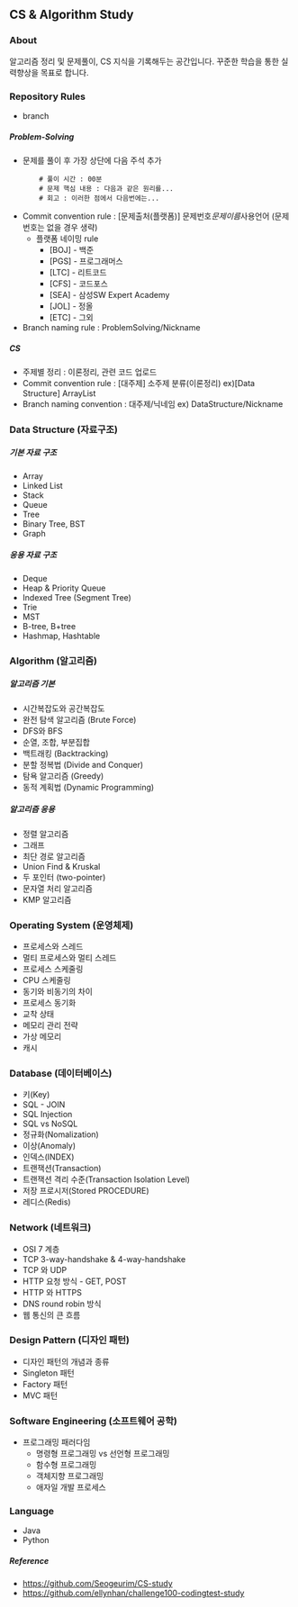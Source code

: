 ## CS & Algorithm Study

### About

알고리즘 정리 및 문제풀이, CS 지식을 기록해두는 공간입니다.
꾸준한 학습을 통한 실력향상을 목표로 합니다.

### Repository Rules

- branch

##### Problem-Solving

- 문제를 풀이 후 가장 상단에 다음 주석 추가
  ```text
      # 풀이 시간 : 00분
      # 문제 핵심 내용 : 다음과 같은 원리를...
      # 회고 : 이러한 점에서 다음번에는...
  ```
- Commit convention rule : [문제출처(플랫폼)] 문제번호*문제이름*사용언어 (문제번호는 없을 경우 생략)
  - 플랫폼 네이밍 rule
    - [BOJ] - 백준
    - [PGS] - 프로그래머스
    - [LTC] - 리트코드
    - [CFS] - 코드포스
    - [SEA] - 삼성SW Expert Academy
    - [JOL] - 정올
    - [ETC] - 그외
- Branch naming rule : ProblemSolving/Nickname

##### CS

- 주제별 정리 : 이론정리, 관련 코드 업로드
- Commit convention rule : [대주제] 소주제 분류(이론정리) ex)[Data Structure] ArrayList
- Branch naming convention : 대주제/닉네임 ex) DataStructure/Nickname

### Data Structure (자료구조)

##### 기본 자료 구조

- Array
- Linked List
- Stack
- Queue
- Tree
- Binary Tree, BST
- Graph

##### 응용 자료 구조

- Deque
- Heap & Priority Queue
- Indexed Tree (Segment Tree)
- Trie
- MST
- B-tree, B+tree
- Hashmap, Hashtable

### Algorithm (알고리즘)

##### 알고리즘 기본

- 시간복잡도와 공간복잡도
- 완전 탐색 알고리즘 (Brute Force)
- DFS와 BFS
- 순열, 조합, 부분집합
- 백트래킹 (Backtracking)
- 분할 정복법 (Divide and Conquer)
- 탐욕 알고리즘 (Greedy)
- 동적 계획법 (Dynamic Programming)

##### 알고리즘 응용

- 정렬 알고리즘
- 그래프
- 최단 경로 알고리즘
- Union Find & Kruskal
- 두 포인터 (two-pointer)
- 문자열 처리 알고리즘
- KMP 알고리즘

### Operating System (운영체제)

- 프로세스와 스레드
- 멀티 프로세스와 멀티 스레드
- 프로세스 스케줄링
- CPU 스케줄링
- 동기와 비동기의 차이
- 프로세스 동기화
- 교착 상태
- 메모리 관리 전략
- 가상 메모리
- 캐시

### Database (데이터베이스)

- 키(Key)
- SQL - JOIN
- SQL Injection
- SQL vs NoSQL
- 정규화(Nomalization)
- 이상(Anomaly)
- 인덱스(INDEX)
- 트랜잭션(Transaction)
- 트랜잭션 격리 수준(Transaction Isolation Level)
- 저장 프로시저(Stored PROCEDURE)
- 레디스(Redis)

### Network (네트워크)

- OSI 7 계층
- TCP 3-way-handshake & 4-way-handshake
- TCP 와 UDP
- HTTP 요청 방식 - GET, POST
- HTTP 와 HTTPS
- DNS round robin 방식
- 웹 통신의 큰 흐름

### Design Pattern (디자인 패턴)

- 디자인 패턴의 개념과 종류
- Singleton 패턴
- Factory 패턴
- MVC 패턴

### Software Engineering (소프트웨어 공학)

- 프로그래밍 패러다임
  - 명령형 프로그래밍 vs 선언형 프로그래밍
  - 함수형 프로그래밍
  - 객체지향 프로그래밍
  - 애자일 개발 프로세스

### Language

- Java
- Python

##### Reference

- https://github.com/Seogeurim/CS-study
- https://github.com/ellynhan/challenge100-codingtest-study
